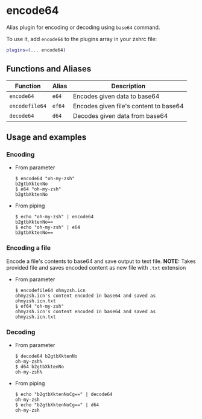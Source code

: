 # encode64

Alias plugin for encoding or decoding using `base64` command.

To use it, add `encode64` to the plugins array in your zshrc file:

```zsh
plugins=(... encode64)
```

## Functions and Aliases

| Function       | Alias  | Description                            |
| -------------- | ------ | -------------------------------------- |
| `encode64`     | `e64`  | Encodes given data to base64           |
| `encodefile64` | `ef64` | Encodes given file's content to base64 |
| `decode64`     | `d64`  | Decodes given data from base64         |

## Usage and examples

### Encoding

-   From parameter

    ```console
    $ encode64 "oh-my-zsh"
    b2gtbXktenNo
    $ e64 "oh-my-zsh"
    b2gtbXktenNo
    ```

-   From piping

    ```console
    $ echo "oh-my-zsh" | encode64
    b2gtbXktenNo==
    $ echo "oh-my-zsh" | e64
    b2gtbXktenNo==
    ```

### Encoding a file

Encode a file's contents to base64 and save output to text file. **NOTE:** Takes
provided file and saves encoded content as new file with `.txt` extension

-   From parameter

    ```console
    $ encodefile64 ohmyzsh.icn
    ohmyzsh.icn's content encoded in base64 and saved as ohmyzsh.icn.txt
    $ ef64 "oh-my-zsh"
    ohmyzsh.icn's content encoded in base64 and saved as ohmyzsh.icn.txt
    ```

### Decoding

-   From parameter

    ```console
    $ decode64 b2gtbXktenNo
    oh-my-zsh%
    $ d64 b2gtbXktenNo
    oh-my-zsh%
    ```

-   From piping

    ```console
    $ echo "b2gtbXktenNoCg==" | decode64
    oh-my-zsh
    $ echo "b2gtbXktenNoCg==" | d64
    oh-my-zsh
    ```
